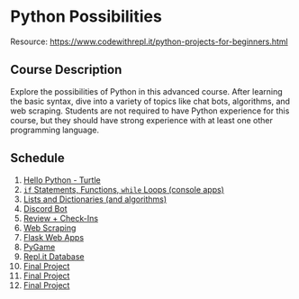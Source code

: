 # Python Possibilities
Resource: https://www.codewithrepl.it/python-projects-for-beginners.html

## Course Description
Explore the possibilities of Python in this advanced course. After learning the basic syntax, dive into a variety of topics like chat bots, algorithms, and web scraping. Students are not required to have Python experience for this course, but they should have strong experience with at least one other programming language.

## Schedule

1. [Hello Python - Turtle](HelloPython/)
1. [`if` Statements, Functions, `while` Loops (console apps)](BasicProgramming/)
1. [Lists and Dictionaries (and algorithms)](Collections/)
1. [Discord Bot](DiscordBot/)
1. [Review + Check-Ins](MidSemesterReview/)
1. [Web Scraping](WebScraping/)
1. [Flask Web Apps](Flask/)
1. [PyGame](PyGame/)
1. [Repl.it Database](Database/)
1. [Final Project](FinalProject/)
1. [Final Project](FinalProject/)
1. [Final Project](FinalProject/)
